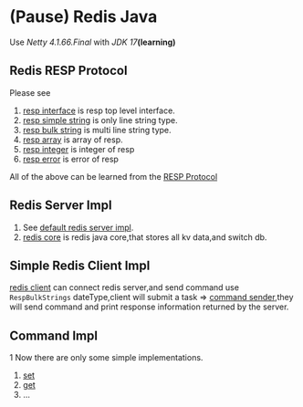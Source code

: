 # (Pause) Redis Java

Use _Netty 4.1.66.Final_ with _JDK 17_**(learning)**

## Redis RESP Protocol

Please see

1. [resp interface](/src/main/java/like/redis/protocal/Resp.java) is resp top level interface.
2. [resp simple string](/src/main/java/like/redis/protocal/RespSimpleStrings.java) is only line string type.
3. [resp bulk string](/src/main/java/like/redis/protocal/RespBulkStrings.java) is multi line string type.
4. [resp array](/src/main/java/like/redis/protocal/RespArrays.java) is array of resp.
5. [resp integer](/src/main/java/like/redis/protocal/RespIntegers.java) is integer of resp
6. [resp error](/src/main/java/like/redis/protocal/RespErrors.java) is error of resp

All of the above can be learned from the [RESP Protocol](https://redis.io/topics/protocol)

## Redis Server Impl

1. See [default redis server impl](/src/main/java/like/redis/LikeRedisServer.java).
2. [redis core](/src/main/java/like/redis/server/RedisCoreImpl.java) is redis java core,that stores all kv data,and
   switch db.

## Simple Redis Client Impl

[redis client](/src/main/java/like/redis/RedisClient.java) can connect redis server,and send command
use `RespBulkStrings` dateType,client will submit a task
=> [command sender](/src/main/java/like/redis/client/CommandSender.java),they will send command and print response
information returned by the server.

## Command Impl

1 Now there are only some simple implementations.

1. [set](/src/main/java/like/redis/command/impl/string/Set.java)
2. [get](/src/main/java/like/redis/command/impl/string/Set.java)
3. ...